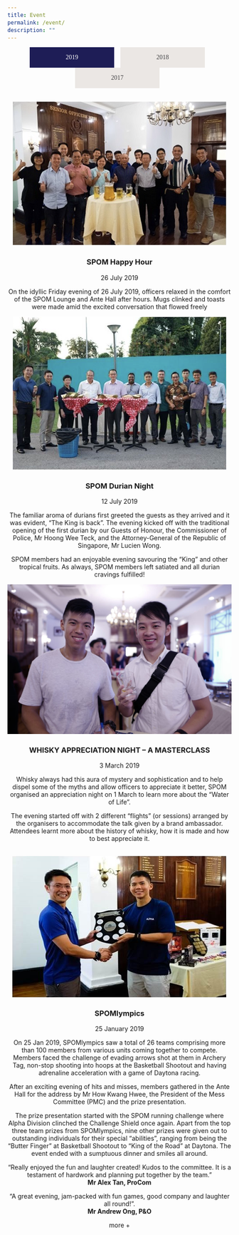 ```yaml
---
title: Event
permalink: /event/
description: ""
---
```

<style type="text/css">.bp-section-pagetitle {
        background: url(/files/Assets/images/event-bg.jpg) no-repeat center center !important;
        background-size: auto;
        background-size: 100% !important;
        height: 338px !important;
    }
.tabset > input[type="radio"] {
  position: absolute;
  left: -200vw;
}
.tabset .tab-panel {
  display: none;
  animation: fadein .8s;
}
@keyframes fadein {
    from {
        opacity:0;
    }
    to {
        opacity:1;
    }
}
.tabset > input:first-child:checked ~ .tab-panels > .tab-panel:first-child,
.tabset > input:nth-child(3):checked ~ .tab-panels > .tab-panel:nth-child(2),
.tabset > input:nth-child(5):checked ~ .tab-panels > .tab-panel:nth-child(3),
.tabset > input:nth-child(7):checked ~ .tab-panels > .tab-panel:nth-child(4),
.tabset > input:nth-child(9):checked ~ .tab-panels > .tab-panel:nth-child(5),
.tabset > input:nth-child(11):checked ~ .tab-panels > .tab-panel:nth-child(6) {
  display: block;
}
.tabset > label {
  position: relative;
  display: inline-block;
  padding: 15px 15px 25px;
  border: 1px solid transparent;
  border-bottom: 0;
  cursor: pointer;
}
.tabset > label::after {
  background: #8d8d8d;
}
input:focus-visible + label {
  outline: 2px solid rgba(0,102,204,1);
  border-radius: 3px;
}
.tabset > label:hover,
.tabset > input:focus + label,
.tabset > input:checked + label {
  color: #06c;
}
.tabset > label:hover::after,
.tabset > input:focus + label::after,
.tabset > input:checked + label::after {
  background: #06c;
}
.tabset > input:checked + label {
  background: #1e1d56  !important;
  color: #fff !important;
}
.tab-panel {
  padding: 30px 0 0 0;
}
.tabset {
  max-width: 65em;
  text-align: center;
}
.tabset .nav-link {
  color: #414042 !important;
  margin-right: 10px !important;
  background-color: #ebe7e4 !important;
  border: 0 !important;
  border-radius: 0 !important;
  display: inline-block;
  min-width: 160px !important;
  padding: 15px !important;
  font-family: "nowbold" !important;
}
input.read-more-state {
  display: none;
}
p.read-more-target {
  font-size: 0;
  max-height: 0;
  opacity: 0;
  transition: .25s ease;
}
input.read-more-state:checked ~ div.read-more-wrap p.read-more-target {
  font-size: inherit;
  max-height: 999em;
  opacity: 1;
}
input.read-more-state ~ label.read-more-trigger:before {
  content: 'Read more';
}
input.read-more-state:checked ~ label.read-more-trigger:before {
  content: 'Read less';
}
label.read-more-trigger {
  cursor: pointer;
  display: inline-block;
}
</style>
<div class="tabset">
  <!-- Tab 1 -->
  <input type="radio" name="tabset" id="tab1" aria-controls="2019" checked="">
  <label for="tab1" class="nav-link">2019</label>
  <!-- Tab 2 -->
  <input type="radio" name="tabset" id="tab2" aria-controls="2018">
  <label for="tab2" class="nav-link">2018</label>
  <!-- Tab 3 -->
  <input type="radio" name="tabset" id="tab3" aria-controls="2017">
  <label for="tab3" class="nav-link">2017</label>
	
  <div class="tab-panels">
    <section id="2019" class="tab-panel">
      <!-- ------2019------ -->
        <div class="event-tab-content" id="pills-tabContent">
          <div class="tab-pane" id="pills-home" role="tabpanel" aria-labelledby="pills-home-tab">
            <div class="row">
              <div class="event">
                <div class="col-12 col-sm-6">
                  <div class="event-image">
                    <img src="/files/Assets/media/event/2019/event-1.png" alt="spom happy hour">
                  </div>
                </div>
                <div class="col-12 col-sm-6">
                  <div class="event-details">
                    <h3 class="event-title">SPOM Happy Hour</h3>
                    <span class="event-date"> 26 July 2019 </span>
                    <p> On the idyllic Friday evening of 26 July 2019, officers relaxed in the comfort of the SPOM Lounge and Ante Hall after hours. Mugs clinked and toasts were made amid the excited conversation that flowed freely </p>
                  </div>
                </div>
              </div>
            </div>
            <div class="row">
              <div class="event">
                <div class="col-12 col-sm-6">
                  <div class="event-image">
                    <img src="/files/Assets/media/event/2019/event-2.png" alt="spom happy hour">
                  </div>
                </div>
                <div class="col-12 col-sm-6">
                  <div class="event-details">
                    <h3 class="event-title">SPOM Durian Night</h3>
                    <span class="event-date"> 12 July 2019 </span>
                    <p> The familiar aroma of durians first greeted the guests as they arrived and it was evident, “The King is back”. The evening kicked off with the traditional opening of the first durian by our Guests of Honour, the Commissioner of Police, Mr Hoong Wee Teck, and the Attorney-General of the Republic of Singapore, Mr Lucien Wong. </p>
                    <p>SPOM members had an enjoyable evening savouring the “King” and other tropical fruits. As always, SPOM members left satiated and all durian cravings fulfilled!</p>
                  </div>
                </div>
              </div>
            </div>
            <div class="row">
              <div class="event">
                <div class="col-12 col-sm-6">
                  <div class="event-image">
                    <img src="/files/Assets/media/event/2019/whiskeynight.jpg" alt="WHISKY APPRECIATION NIGHT">
                  </div>
                </div>
                <div class="col-12 col-sm-6">
                  <div class="event-details">
                    <h3 class="event-title">WHISKY APPRECIATION NIGHT – A MASTERCLASS</h3>
                    <span class="event-date"> 3 March 2019 </span>
		    <input class="read-more-state" id="read-more-controller" type="checkbox">
                    <div id="section" class="show-more-wrp read-more-wrap">
                      <div class="article">
                        <p> Whisky always had this aura of mystery and sophistication and to help dispel some of the myths and allow officers to appreciate it better, SPOM organised an appreciation night on 1 March to learn more about the “Water of Life”. </p>
                        <p> The evening started off with 2 different “flights” (or sessions) arranged by the organisers to accommodate the talk given by a brand ambassador. Attendees learnt more about the history of whisky, how it is made and how to best appreciate it. </p>
                        <p class="read-more-target"> Stepping into the antehall after the talk, Officers enjoyed an amazing spread of food to accompany the various expressions of whisky that were available for sampling. There was even a quiz where participants won whisky glasses and mini sample bottles to take home with them. It was yet another evening filled with laughter and everyone left with a big smile on their face! </p>
                        <p class="read-more-target"> “An excellent event to have a mini reunion accompanied by a sophisticated drink!” <br>
                          <strong>Mr Seah Tong Pin, Lima Division</strong>
                        </p>
                        <p class="read-more-target"> “An educational night where we learnt more about Whisky” <br>
                          <strong>Mr Luther Kim, Ops Dept</strong>
                        </p>
                      </div>
		      <label class="read-more-trigger" for="read-more-controller"></label>
                      <!--<a class="moreless-button moreless-button-one">more +</a>-->
                    </div>
                  </div>
                </div>
              </div>
            </div>
            <div class="row">
              <div class="event no-border">
                <div class="col-12 col-sm-6">
                  <div class="event-image">
                    <img src="/files/Assets/media/event/2019/spomlympic_2019.png" alt="spom happy hour">
                  </div>
                </div>
                <div class="col-12 col-sm-6">
                  <div class="event-details">
                    <h3 class="event-title">SPOMlympics</h3>
                    <span class="event-date"> 25 January 2019 </span>
                    <div id="section" class="show-more-wrp">
                      <div class="article">
                        <p> On 25 Jan 2019, SPOMlympics saw a total of 26 teams comprising more than 100 members from various units coming together to compete. Members faced the challenge of evading arrows shot at them in Archery Tag, non-stop shooting into hoops at the Basketball Shootout and having adrenaline acceleration with a game of Daytona racing. </p>
                        <p> After an exciting evening of hits and misses, members gathered in the Ante Hall for the address by Mr How Kwang Hwee, the President of the Mess Committee (PMC) and the prize presentation. </p>
                        <p class="moretext moretexttwo"> The prize presentation started with the SPOM running challenge where Alpha Division clinched the Challenge Shield once again. Apart from the top three team prizes from SPOMlympics, nine other prizes were given out to outstanding individuals for their special “abilities”, ranging from being the “Butter Finger” at Basketball Shootout to “King of the Road” at Daytona. The event ended with a sumptuous dinner and smiles all around. </p>
                        <p class="moretext moretexttwo"> “Really enjoyed the fun and laughter created! Kudos to the committee. It is a testament of hardwork and planning put together by the team.” <br>
                          <strong>Mr Alex Tan, ProCom</strong>
                        </p>
                        <p class="moretext moretexttwo"> “A great evening, jam-packed with fun games, good company and laughter all round!”. <br>
                          <strong>Mr Andrew Ong, P&amp;O</strong>
                        </p>
                      </div>
                      <a class="moreless-button moreless-button-two">more +</a>
                    </div>
                  </div>
                </div>
              </div>
            </div>
          </div>
        </div>
  </section>
<section id="2018" class="tab-panel">
      <!-- -----2018 -->
        <div class="event-tab-content" id="pills-tabContent">
          <div class="tab-pane" id="pills2018" role="tabpanel" aria-labelledby="pills2018-tab">
            <div class="row">
              <div class="event">
                <div class="col-12 col-sm-6">
                  <div class="event-image">
                    <img src="/files/Assets/media/event/2018/yearendcarnival2.jpg" alt="YEAR-END CARNIVAL">
                  </div>
                </div>
                <div class="col-12 col-sm-6">
                  <div class="event-details">
                    <h3 class="event-title">SPOM YEAR-END CARNIVAL</h3>
                    <span class="event-date"> 22 December 2018 </span>
                    <div id="section" class="show-more-wrp">
                      <div class="article">
                        <p>Fun for all. All for Fun. What is rain when you can have an afternoon of fun and games at SPOM’s first ever Year End Carnival? The afternoon showers certainly did not dampen the spirits of SPOM members and their families who arrived in droves!</p>
                        <p>More than 11 carnival games lined the 1st floor of SPOM, providing fun and laughter for everyone. The games might look like they were catered for the children, but uh-uh! The adults definitely had their fair share of fun, trying their skills in knocking down rubber duckies and shooting Nerf guns. But the No. 1 crowd pleaser? Definitely the Zoomoov station! No child could contain their excitement waiting for their turn and when they do board the animals with their parents, their infectious laughter filled the second floor of SPOM.</p>
                        <p class="moretext moretextthree">Along with the sights and sounds of the carnival games, the smell of freshly made popcorn and cotton candy lingered in the air, adding to the joyous carnival atmosphere. The day was rounded up with a gift-giving session by Santa Claus who made a special appearance. It was a day truly enjoyed by both adults and children alike.</p>
                        <p class="moretext moretextthree"> “This is my first time attending such an event. My children had a very fun time with all the games and activities.” <br>
                          <strong>Mr Louis Lou, E Division</strong>
                        </p>
                        <p class="moretext moretextthree"> “It was a great opportunity for me to spend time with family and also bond with friends and colleagues!” <br>
                          <strong>Mr Teo Hong Yi, MPD</strong>
                        </p>
                      </div>
                      <a class="moreless-button moreless-button-three">more +</a>
                    </div>
                  </div>
                </div>
              </div>
            </div>
            <div class="row">
              <div class="event">
                <div class="col-12 col-sm-6">
                  <div class="event-image">
                    <img src="/files/Assets/media/event/2018/novfest.jpg" alt="November Fest">
                  </div>
                </div>
                <div class="col-12 col-sm-6">
                  <div class="event-details">
                    <h3 class="event-title">November Fest: Beer- Certainly One of Our Most Beloved Drinks </h3>
                    <span class="event-date"> 23 November 2018 </span>
                    <div id="section" class="show-more-wrp">
                      <div class="article">
                        <p>On 23 November 2018, more than 150 SPOM members gathered in SPOM for the Novembeer Fest and experienced 24 different types of beer to choose from, not to mention the buffet-style dinner and freshly served laksa that kept everyone satiated!</p>
                        <p>In keeping with the spirit of the event, the SPOM Ante Hall was decorated with eye-catching and informative posters of different beers, their origins, descriptions, and alcohol percentages. There was also a well-decorated photo booth with props which drew participants in and made it an undeniable hit of the event!</p>
                        <p class="moretext moretextfour">On the other side of the Ante Hall was a Foosball table which attracted crowds to got everyone hyped up and ready to have fun!</p>
                        <p class="moretext moretextfour">Drinking games were held for participants to guess the origin of some beers. This made the Novembeer Fest an interactive and educational one. Kudos to the SPOM organisers who also dutifully put up anti-drink driving posters as reminders at the exit of the Ante Hall!</p>
                        <p class="moretext moretextfour"> “I enjoyed the beer, the company, and the friendship amongst different divisions and generations of officers.” <br>
                          <strong>Mr Samuel Koh, Investigation Officer, Jurong Division</strong>
                        </p>
                        <p class="moretext moretextfour"> “It was a fun-filled evening with friends as we clinked our glass bottles filled with bubbles and hearts.” <br>
                          <strong>Mr Esh J Wadarajan, Senior Investigation Officer, CAD</strong>
                        </p>
                        <p class="moretext moretextfour">
                          <b> Written by: Mr Boh Ping Hui</b>
                        </p>
                      </div>
                      <a class="moreless-button moreless-button-four">more +</a>
                    </div>
                  </div>
                </div>
              </div>
            </div>
            <div class="row">
              <div class="event">
                <div class="col-12 col-sm-6">
                  <div class="event-image">
                    <img src="/files/Assets/media/event/2018/bbqnight.jpg" alt="BBQ NIGHT">
                  </div>
                </div>
                <div class="col-12 col-sm-6">
                  <div class="event-details">
                    <h3 class="event-title">SPOM BBQ Night</h3>
                    <span class="event-date"> 20 September 2018 </span>
                    <div id="section" class="show-more-wrp">
                      <div class="article">
                        <p>Despite the heavy downpour, the high spirits of our members were not dampened, buoyed by the gastronomic delights served during the SPOM BBQ. With “Variety” being the aim of the event, it could not be better portrayed than the wide array of barbequed food served at SPOM to all our members, with wine and beer in accompaniment.</p>
                        <p>The succulent lamb which had roasted over a fire pit, stole the show. But the satay, kebab and chicken wings which were barbecued with a tantalizing sauce, did not disappoint either. Members has the choice to wash down the sumptuous meat buffet with free flow of wine and beer provided.</p>
                        <p class="moretext moretextfive">There could not be a more perfect opportunity to catch up with old friends over food and drinks. It was an evening that even bad weather could not bring down the spirited atmosphere of the event. </p>
                        <p class="moretext moretextfive"> “The food was great and the warm atmosphere made this an awesome place to relax.” <br>
                          <strong>Mr Tommy Khoo, Ops Department</strong>
                        </p>
                        <p class="moretext moretextfive"> “It was a night where members got together to enjoy each other’s company. The lamb and wine was delicious.” <br>
                          <strong>Mr Joel Ho, CCK NPC</strong>
                        </p>
                      </div>
                      <a class="moreless-button moreless-button-five">more +</a>
                    </div>
                  </div>
                </div>
              </div>
            </div>
            <div class="row">
              <div class="event">
                <div class="col-12 col-sm-6">
                  <div class="event-image">
                    <img src="/files/Assets/media/event/2018/happyhour.jpg" alt="Happy Hour">
                  </div>
                </div>
                <div class="col-12 col-sm-6">
                  <div class="event-details">
                    <h3 class="event-title">SPOM Happy Hour 2018</h3>
                    <span class="event-date"> 31 August 2018 </span>
                    <div id="section" class="show-more-wrp">
                      <div class="article">
                        <p> It is said that the best days in life, end with a cold mug in your hand and a good chat with a friend. </p>
                        <p> SPOM Happy Hour is organised on a regular basis where many members gathered to explore the games and decked the hallways, have a drink and unwind after a week at work. Ice cold beer warmed the hearts of all as officers from all walks of life gather and forged new bonds. Many officers took this opportunity to explore the many facilities that SPOM had to offer and the rich culture that it embodies. </p>
                        <p class="moretext moretextsix">While officers, young and old, sat together to share their experiences, the sweet aroma of freshly prepared food permeated the air. The free beer was only made better by the delicious food served out from SPOM’s restaurant. Beer and laughter flowed freely throughout the nights.</p>
                        <p class="moretext moretextsix">As the moments shared were eternalized in SPOM’s history, the hour passed quickly and the supply of free beer inevitably diminished. Friends, old and new, soon bade each other good bye. Many looked forward to the next Happy Hour at SPOM, where an hour of happiness brings about a lifetime of memories. </p>
                        <p class="moretext moretextsix"> “I enjoyed Happy Hour!” <br>
                          <strong>Mr Letts Tan, A Division</strong>
                        </p>
                        <p class="moretext moretextsix"> “Events such as Happy Hour at SPOM is a good chance to catch up with friends and former colleagues and unwind together.” <br>
                          <strong>Mr Jayapandian, TCDD</strong>
                        </p>
                        <p class="moretext moretextsix"> “Nothing is happier than chilling out with great friends after a day of work.” <br>
                          <strong>Ms Sabrina Koh, PHQ</strong>
                        </p>
                        <p class="moretext moretextsix"> “It was my first time at SPOM Happy Hour and I had a great time catching up with peers from various units. The atmosphere was informal and relaxed, and free flow of beer always tastes delicious. I look forward to going back to SPOM for another round.” <br>
                          <strong>Mr Lee Ting Wei, TCDD</strong>
                        </p>
                        <p class="moretext moretextsix">
                          <b> Written by: Mr Garret Chua</b>
                        </p>
                      </div>
                      <a class="moreless-button moreless-button-six">more +</a>
                    </div>
                  </div>
                </div>
              </div>
            </div>
            <div class="row">
              <div class="event">
                <div class="col-12 col-sm-6">
                  <div class="event-image">
                    <img src="/files/Assets/media/event/2018/duriannight.jpg" alt="Durian Night">
                  </div>
                </div>
                <div class="col-12 col-sm-6">
                  <div class="event-details">
                    <h3 class="event-title">SPOM Durian Night</h3>
                    <h3 class="event-title">A THORNILY ENJOYABLE AFFAIR</h3>
                    <span class="event-date"> 10 August 2018 </span>
                    <div id="section" class="show-more-wrp">
                      <div class="article">
                        <p> With the spike in the supply of durians, members arriving for the bi-annual Durian Night at SPOM were understandably excited. They were looking forward to digging into the famed Mao Shan Wang durians as well as those of the D24 variety. </p>
                        <p> The balmy weather of this Friday evening allowed everyone to arrive in good spirits. When the Guest of Honour, Commissioner of Police, Mr Hoong Wee Teck arrived, he kicked-off the event by opening the first durian as well as leading the members in a hearty rendition of “Happy Birthday” to celebrate Singapore’s National Day. The organisers had even specially ordered a Durian birthday cake to commemorate the occasion! </p>
                        <p class="moretext moretextseven"> There were plenty of laughter and smiles all round, and the 160 members who turned up could not ask for more, knowing that there were more than 220 KG of each durian variety available. It was indeed a lovely opportunity to catch up with friends while feasting on the king of fruits, washed down by cooling coconut juice. </p>
                        <p class="moretext moretextseven"> “The food and durian were fabulous, and the weather was kind. These, and the good company made for an extremely enjoyable evening!” <br>
                          <strong>SUPT (1A) Ang Eng Seng</strong>
                        </p>
                      </div>
                      <a class="moreless-button moreless-button-seven">more +</a>
                    </div>
                  </div>
                </div>
              </div>
            </div>
            <div class="row">
              <div class="event  no-border">
                <div class="col-12 col-sm-6">
                  <div class="event-image">
                    <img src="/files/Assets/media/event/2018/annualdinner.jpg" alt="Annual Dinner 2018">
                  </div>
                </div>
                <div class="col-12 col-sm-6">
                  <div class="event-details">
                    <h3 class="event-title">SPOM Annual Dinner</h3>
                    <div id="section" class="show-more-wrp">
                      <div class="article">
                        <p> SPOM Annual Dinner is the one-day of the year, where our fraternity of senior officers gather at a single event and cast aside appointments, ranks and seniority as we celebrate our identity together as one SPOM. The scale of this event brought together the different SPOM Sub-Committees (Food &amp; Beverage, Membership and Internal Communications and Publications) to plan and execute the event. They joined existing members and retired senior officers that included former Commissioner of Police, Mr Tee Tua Ba, and former Deputy Commissioners. FY 2018 / 2019 was unique as 2 SPOM Annual Dinners were held in a year. </p>
                        <p class="moretext moretexteight"> For SPOM Annual Dinner 2018, led by Mr Elvis Chong of Operations Department with the theme of an ‘Enchanted Garden’, achieved a record attendance of 550 guests. Annual Dinner 2018 introduced unique elements for the first time in this edition; first introduction of a digital LED back-drop, a performance by ‘Baracuda Batucada’, a percussion band from Ngee Ann Polytechnic, a unique ‘LED Wing Dance’, a powerful display of SPF’s talents with 4 bands serenading guests and the one-and-only ‘Kumar’ stole the show. </p>
                      </div>
                      <a class="moreless-button moreless-button-eight">more +</a>
                    </div>
                  </div>
                </div>
              </div>
            </div>
          </div>
        </div>
    </section>
    <section id="2017" class="tab-panel">
      <!-- -----2017 -->
        <div class="event-tab-content" id="pills-tabContent">
          <div class="tab-pane" id="pills-profile" role="tabpanel" aria-labelledby="pills-profile-tab">
            <div class="row">
              <div class="event">
                <div class="col-12 col-sm-6">
                  <div class="event-image">
                    <img src="/files/Assets/media/event/2017-2019/golf_2017.png" alt="spom happy hour">
                  </div>
                </div>
                <div class="col-12 col-sm-6">
                  <div class="event-details">
                    <h3 class="event-title">SPOM Medal 2017 (Golf) </h3>
                    <span class="event-date"> 24 March 2017 </span>
                    <p> The 12th SPOM Golf Medal, which was co-organised by SPOM Sport Sub-Committee and Police Golfing Society, saw a total of 34 SPOM members competing at the 18-hole course at Seletar Country Club (SCC) on 24 Mar 2017. </p>
                  </div>
                </div>
              </div>
            </div>
            <div class="row">
              <div class="event">
                <div class="col-12 col-sm-6">
                  <div class="event-image">
                    <img src="/files/Assets/media/event/2017-2019/photography_2017.png" alt="spom happy hour">
                  </div>
                </div>
                <div class="col-12 col-sm-6">
                  <div class="event-details">
                    <h3 class="event-title">SPOM Basic Photography Course</h3>
                    <span class="event-date"> 24 February 2017 </span>
                    <p> Our members at the inaugural SPOM Basic Photography Course were taught the key elements and technical aspects to photography, and the 6 golden principles to capturing a great image. </p>
                  </div>
                </div>
              </div>
            </div>
            <div class="row">
              <div class="event">
                <div class="col-12 col-sm-6">
                  <div class="event-image">
                    <img src="/files/Assets/media/event/2017-2019/spomlympic_2017.png" alt="spom happy hour">
                  </div>
                </div>
                <div class="col-12 col-sm-6">
                  <div class="event-details">
                    <h3 class="event-title">SPOMlympics</h3>
                    <span class="event-date"> 6 February 2017 </span>
                    <p> The Loser Tog "battle field" came to life as participant took to the SPOM tennis courts in teams of four with a single aim - to gain victory by securing a symbolic red flag. The game was not only physically challenging, requiring teamwork, quick reflexes and a significant amount of running, it also saw officers cracking their brains to devise the best strategies to outdo each other. </p>
                  </div>
                </div>
              </div>
            </div>
            <div class="row">
              <div class="event no-border">
                <div class="col-12 col-sm-6">
                  <div class="event-image">
                    <img src="/files/Assets/media/event/2017-2019/durian_2017.png" alt="spom happy hour">
                  </div>
                </div>
                <div class="col-12 col-sm-6">
                  <div class="event-details">
                    <h3 class="event-title">SPOM Durian Night</h3>
                    <span class="event-date"> 20 January 2017 </span>
                    <p> SPOM was honoured to have our Minister for Home Affairs, Mr K. Shanmugam and his wife, Dr. Seetha Shanmugam gracing the event with 180 SPOM members! </p>
                    <p>The evening saw more than 400 kilograms of quality D13, D24, Red Prawn and Mao Shan Wang durians being served and it was certainly a well-rounded experience for our members' palates as they satisfied their cravings, caught up with colleagues and interacted with our Minister.</p>
                  </div>
                </div>
              </div>
            </div>
          </div>
        </div>
    </section>
  </div>  
</div>
